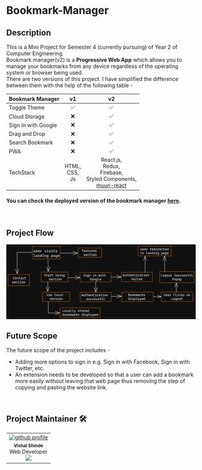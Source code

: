 # Bookmark-Manager

## Description

This is a Mini Project for Semester 4 (currently pursuing) of Year 2 of Computer Engineering.  <br>
Bookmark manager(v2) is a __Progressive Web App__ which allows you to manage your bookmarks from any device regardless of the operating system or browser being used.  
There are two versions of this project. I have simplified the difference between them with the help of the following table -

| Bookmark Manager    |       v1      |                   v2                  |
|---------------------|:-------------:|:-------------------------------------:|
| Toggle Theme        |       ✅       |                   ✅                   |
| Cloud Storage       |       ❌       |                   ✅                   |
| Sign In with Google |       ❌       |                   ✅                   |
| Drag and Drop       |       ❌       |                   ✅                   |
| Search Bookmark     |       ❌       |                   ✅                   |
| PWA                 |       ❌       |                   ✅                   |
| TechStack           | HTML,<br>CSS,<br>Js | React.js,<br>Redux, <br>Firebase,<br>Styled Components, <br>[muuri-react](https://paol-imi.github.io/muuri-react/) |


#### You can check the deployed version of the bookmark manager [here](https://bookmark-manager-2617.web.app/).
<!-- If you want to contribute to the project then checkout [CONTRIBUTING.md](https://github.com/vishal-codes/react-widgets/blob/main/CONTRIBUTING.md) . -->

<br>

## Project Flow

<img src="RepoImages/project-flow.png">

<br>

## Future Scope

The future scope of the project includes -
- Adding more options to sign in e.g. Sign in with Facebook, Sign in with Twitter, etc.
- An extension needs to be developed so that a user can add a bookmark more easily without leaving that web page thus removing the step of copying and pasting the website link.


<br>

## Project Maintainer 🛠

<div align="center">
<table>
    <tbody>
        <td align="center"><a href="https://github.com/vishal-codes"><img alt="github profile" src="https://avatars.githubusercontent.com/u/79784161" width="130px;"><br><sub><b> Vishal Shinde </b></sub></a><br><a title="Code"> Web Developer</a><br><a href="https://twitter.com/vishaltwts" target="_blank"><img src="https://img.shields.io/badge/twitter-%2300acee.svg?&style=for-the-badge&logo=twitter&logoColor=white&alt=twitter" /></a></td>  
    </tbody>
</table>
</div>

<br>
